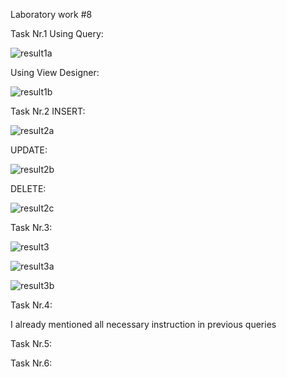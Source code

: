 Laboratory work #8

Task Nr.1 Using Query:

![result1a](https://user-images.githubusercontent.com/36602388/49330942-94823800-f59e-11e8-83a1-ff88637222cb.jpg)

Using View Designer:

![result1b](https://user-images.githubusercontent.com/36602388/49331043-cba51900-f59f-11e8-9b3e-da8b8534594b.jpg)

Task Nr.2 INSERT:

![result2a](https://user-images.githubusercontent.com/36602388/49331400-c8605c00-f5a4-11e8-99d2-280a97434203.jpg)

UPDATE:

![result2b](https://user-images.githubusercontent.com/36602388/49331401-c8605c00-f5a4-11e8-97f5-ed7903d03b8c.jpg)

DELETE:

![result2c](https://user-images.githubusercontent.com/36602388/49331402-c8f8f280-f5a4-11e8-9130-ef19d878ffc8.jpg)

Task Nr.3:

![result3](https://user-images.githubusercontent.com/36602388/49331779-458ecf80-f5ab-11e8-9771-9df199463b16.jpg)

![result3a](https://user-images.githubusercontent.com/36602388/49331780-458ecf80-f5ab-11e8-9108-314be4ca09af.jpg)

![result3b](https://user-images.githubusercontent.com/36602388/49331781-458ecf80-f5ab-11e8-8b96-37927402c3a2.jpg)

Task Nr.4:

I already mentioned all necessary instruction in previous queries

Task Nr.5:


Task Nr.6:





